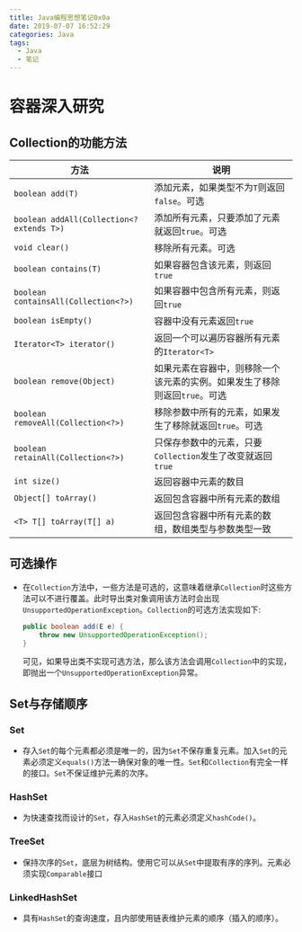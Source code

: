 ```yaml
---
title: Java编程思想笔记0x0a
date: 2019-07-07 16:52:29
categories: Java
tags:
  - Java
  - 笔记
---
```


# 容器深入研究

## Collection的功能方法

| 方法                                      | 说明                                                         |
| ----------------------------------------- | ------------------------------------------------------------ |
| `boolean add(T)`                          | 添加元素，如果类型不为`T`则返回`false`。可选                 |
| `boolean addAll(Collection<? extends T>)` | 添加所有元素，只要添加了元素就返回`true`。可选               |
| `void clear()`                            | 移除所有元素。可选                                           |
| `boolean contains(T)`                     | 如果容器包含该元素，则返回`true`                             |
| `boolean containsAll(Collection<?>)`      | 如果容器中包含所有元素，则返回`true`                         |
| `boolean isEmpty()`                       | 容器中没有元素返回`true`                                     |
| `Iterator<T> iterator()`                  | 返回一个可以遍历容器所有元素的`Iterator<T>`                  |
| `boolean remove(Object)`                  | 如果元素在容器中，则移除一个该元素的实例。如果发生了移除则返回`true`。可选 |
| `boolean removeAll(Collection<?>)`        | 移除参数中所有的元素，如果发生了移除就返回`true`。可选       |
| `boolean retainAll(Collection<?>)`        | 只保存参数中的元素，只要`Collection`发生了改变就返回`true`   |
| `int size()`                              | 返回容器中元素的数目                                         |
| `Object[] toArray()`                      | 返回包含容器中所有元素的数组                                 |
| `<T> T[] toArray(T[] a)`                  | 返回包含容器中所有元素的数组，数组类型与参数类型一致         |

## 可选操作

- 在`Collection`方法中，一些方法是可选的，这意味着继承`Collection`时这些方法可以不进行覆盖。此时导出类对象调用该方法时会出现`UnsupportedOperationException`。`Collection`的可选方法实现如下:

  ```java
  public boolean add(E e) {
      throw new UnsupportedOperationException();
  }
  ```

  可见，如果导出类不实现可选方法，那么该方法会调用`Collection`中的实现，即抛出一个`UnsupportedOperationException`异常。

## Set与存储顺序

### Set

- 存入`Set`的每个元素都必须是唯一的，因为`Set`不保存重复元素。加入`Set`的元素必须定义`equals()`方法一确保对象的唯一性。`Set`和`Collection`有完全一样的接口。`Set`不保证维护元素的次序。

### HashSet

- 为快速查找而设计的`Set`，存入`HashSet`的元素必须定义`hashCode()`。

### TreeSet

- 保持次序的`Set`，底层为树结构。使用它可以从`Set`中提取有序的序列。元素必须实现`Comparable`接口

### LinkedHashSet

- 具有`HashSet`的查询速度，且内部使用链表维护元素的顺序（插入的顺序）。
